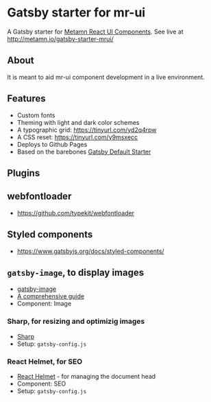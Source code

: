 # Gatsby starter for mr-ui

A Gatsby starter for [Metamn React UI Components](https://github.com/metamn/mr-ui).
See live at http://metamn.io/gatsby-starter-mrui/

## About

It is meant to aid mr-ui component development in a live environment.

## Features

- Custom fonts
- Theming with light and dark color schemes
- A typographic grid: https://tinyurl.com/yd2q4rpw
- A CSS reset: https://tinyurl.com/y9msxecc
- Deploys to Github Pages
- Based on the barebones [Gatsby Default Starter](https://www.gatsbyjs.org/docs/quick-start)

## Plugins

## webfontloader

- https://github.com/typekit/webfontloader

## Styled components

- https://www.gatsbyjs.org/docs/styled-components/

## `gatsby-image`, to display images

- [gatsby-image](https://www.gatsbyjs.org/docs/working-with-images/#optimizing-images-with-gatsby-image)
- [A comprehensive guide](https://www.orangejellyfish.com/blog/a-comprehensive-guide-to-images-in-gatsby/)
- Component: Image


### Sharp, for resizing and optimizig images

- [Sharp](https://www.gatsbyjs.org/docs/working-with-images/#query-images-with-graphql)
- Setup: `gatsby-config.js`


### React Helmet, for SEO

- [React Helmet](https://www.gatsbyjs.org/docs/add-page-metadata/) - for managing the document head
- Component: SEO
- Setup: `gatsby-config.js`
